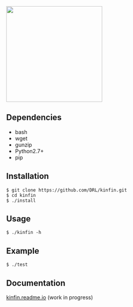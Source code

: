<img src="https://cloud.githubusercontent.com/assets/167909/26763490/8f07758a-494b-11e7-8fb7-83b8153f4691.png" width="256"> 

Dependencies
------------
* bash
* wget
* gunzip
* Python2.7+
* pip

Installation
------------

    $ git clone https://github.com/DRL/kinfin.git
    $ cd kinfin
    $ ./install

Usage
-----

    $ ./kinfin -h

Example
-------

    $ ./test

Documentation
-------------

[kinfin.readme.io](https://kinfin.readme.io) (work in progress)
